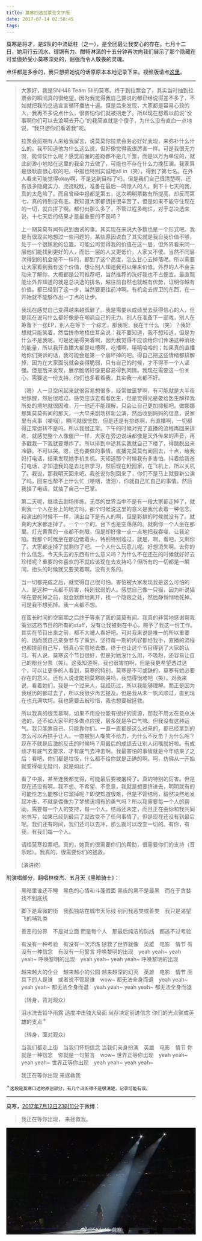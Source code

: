 ```yaml
---
title: 莫寒四选拉票会文字版
date: 2017-07-14 02:58:45
tags:
---
```


莫寒是将才，是S队的中流砥柱（之一），是全团最让我安心的存在。七月十二日，她用行云流水、铿锵有力、酣畅淋漓的十五分钟再次向我们展示了那个隐藏在可爱傲娇受小莫寒深处的，倔强而令人敬畏的灵魂。

点评都是多余的，我只想把她说的话原原本本地记录下来。视频版请点[这里](https://youtu.be/qkScOEaJQr0?t=2h38m7s)。

---

> 大家好，我是SNH48 Team SⅡ的莫寒。终于到拉票会了，其实当时抽到拉票会的瞬间真的很绝望，因为我觉得我自己要说的都已经说得差不多了，不如就把我的总选宣言循环播放十遍。但是后来发现，大家都是容易心软的人，我再不多说点什么，很害怕你们就被拐走了。所以现在想着以前说“没事啊你们可以去浪啊去开心”的我简直就是个傻子，为什么没有直白一点地说，“我只想你们看着我”呢。
>
> 拉票会前期有人来给我留言，说莫莫你拉票会务必好好表现，来弥补什么什么的。我不知道他为什么这么说，但好像觉得我很厉害一样。可是我很无力呀，能仰仗什么呢？感觉前面的差距都不是几千票，而是以万为单位的，就此刻渺小地站在这里的我全力去做了，可能也不存在什么力挽狂澜。我家算是很耿直很心软的吧，中报也特别实诚地all in（笑），得到了第七名。在外人看来可能觉得okay啊，不是达到目标了吗，但是我们自己很清楚啊，还有很多隐藏实力、虎视眈眈，准备在最后一鸣惊人的人。剩下十七天的我，真的太危险了。而且曾经中报都是第五，这次明明票数有所提高，却反而第七，真的特别没有底。我知道大家都很拼很辛苦了，但是如果不能守住现在的一切，就白拼了啊。都付出那么多了，不管过程多绚烂，对于总决选来说，十七天后的结果才是最重要的不是吗？
>
> 上一期莫莫有闻有说到面试的事。其实现在来说大多数也是一个形式吧。我是有很现实地想过一些问题的，某些原因说白了其实就是我自我价值不够，处于一个很尴尬的位置。可能公司觉得我的价值在这一层，但外界看来同一层他们能找到更好的人，而低一层的人又更低价，人家又不傻。当然不同层次得到的机会是不一样的，都到了这个高度，怎么甘心去掉落呢。所以需要让大家看到我有这个价值，想让别人知道我可以带来价值。外界的人不会主动来了解你，大概都是公司推荐吧，当然推荐的洗好我也不占便宜。最直观能让外界知道的就是总决选的排名，越往前自然也就越有优势，证明你越有价值。都已经到了这一步，当然要更往前冲啊。有机会去捍卫的东西，在一开始就不能够作出一丁点的让步。
>
> 我现在感觉自己变得越来越孤僻了。我是需要从成绩里去获得信心的人，但是现在说句什么都好像是在嘲讽自己的无力。别人在准备下一部戏，别人在筹备下一张EP，别人在等下一个综艺，那我呢，我在干什么（笑）？我好想就只能笑着，然后拼命地捂住耳朵说：我不要知道，我不想知道，但是为什么不是我呢。可是还是得笑着啊，因为我觉得不应该给你们传递这种消极的能量，所以我开直播大都是吐槽啊，吃播啊，嘻嘻哈哈的；如果真的直播给你们哭诉的话，我可能会是第一个崩坏掉的吧。得自己把这些情绪都排解掉，因为在大家面前就会变得脆弱，只有自己的时候，才不得不一个人坚强。但是后来发现，展示脆弱好像更容易得到同情。我现在需要这一份关心，需要这一份支持。你们也多看看我，其实我一点都不好。
>
> （嗯）人一旦空闲起来就很容易想很多，经常做噩梦啊，有可能就是大半夜地惊醒，然后很难过。感觉应该去看看医生，但是觉得光是要给医生解释我所处的境地就很困难，万一他还不能理解，只会让自己更加抑郁吧。做娜娜那集莫莫有闻的那天，一大早来剧场排新公演，然后收到妈妈的信息，说家里有点事（哽咽）。瞬间就很恍惚，但是还是有排练啊，有直播啊，一切都得正常运转不是吗。所以我很正常。下午的时候对完了直播的流程再回来排练，就感觉整个人像僵尸一样，大家在旁边说话都像是天外传来的声音，再多戳我一下我就要爆炸了。所以排到中途其实我就自己下楼了，得跳脱出来冷静。不可以哭。嗯，还有要做的事情。直播完莫莫有闻回去，十点，给我妈打电话，结果发现她手机关机。天知道那个时候我有多害怕。抖着给我爸打电话，才知道我妈是去北京学习，然后现在赶回家，在飞机上，所以关机了。我说，那我明天回来吧。我爸说你别回来了，你们不是马上就要新公演了吗，回来也帮不上什么忙（哽咽，流泪），你就自己忙自己的事情。然后我挂了电话，就抽了自己一巴掌。
>
> 第二天呢，继续去剧场排练。无尽的世界当中不是有一段大家都走掉了，就剩我一个人在台上的地方吗。那个时候说这里的意义是我代表着一种信念。和演出的时候不一样，演出台下是有人的啊，但是彩排的时候就没有了。就真的大家都走掉了。一个一个的。台下也是空荡荡的。就剩你一个人坐在那里。灯光黄黄的一点都不刺眼，但是却好像一点一点地把我吞噬，让我沦陷。我那个时候坐在那边低着头，特别特别难过，就是，啊，看吧，又剩你了。大家都走掉了就剩你了吧。一个人什么玩意儿呢。好想消失啊。去你的什么信念。今天失去的东西有什么意义吗？为什么不在还在的时候就好好去珍惜呢？重要的你喜欢的不就应该现在去支持吗？但所有的一切都是一瞬间，抬头的时候就又要笑着啊。没有关系的。
>
> 当一切都完成之后，就觉得自己很可怕。害怕被大家发现我是这么可怕的人，是这种一点都不厉害，特别软弱的人。感觉自己像一只猫，因为听说猫咪在要死掉之前，就会默默地离开，找一个隐蔽之处，然后静悄悄地死掉。可是我不想死掉。我一点都不想。
>
> 在蛮长时间的空窗期之后终于等来了我的莫莫有闻。我真的非常地感谢帮我策划这档节目的所有的staff，没有让我被剩在中心，赐予了我这一份工作。其实在节目出来之前，都不大被人看好吧。可对我来说是唯一的所以重要的，因而我自己亲身参与了策划，坚持每一期的内容都经我手，直播的流程也都提前自己写，很真心实意地去做，终于也让这个节目得到了大家的认可。有人说，莫寒这个节目很好，但是对她没什么用，不吸粉，还容易让自己的粉丝分票（笑）。这我知道啊，我也很害怕啊，但是我更希望透过这个，可以让更多的人看到，莫寒的特别，莫寒是不可或缺的，莫寒有她必要存在的意义。还有人说谁能把莫寒聊哭吗，我觉得很难吧（笑）。对我来说，看着她们，我是一个过来人，我经历过，所以我能够理解。而正是因为我经历的都过去了，所以我很少再去提及。但是我从未一帆风顺过，直到现在也充满坎坷。我也需要去被珍惜，我也想要被拯救。
>
> 所以我真的很羡慕啊，如果不用投也能有很好的资源，那我不用太在意总决选的，还不如大家平时多做点应援，最多就是争口气嘛。但我没有这种运气。我只能靠自己、只能靠你们。一直一直都是这么过来的，都已经拿到的怎么可以再拱手让人。一直被别人嘲笑不给力，为什么不反击？为什么呢？现在不就是应激的反击的时候吗？用最后的成绩去让别人闭嘴就好啦。有成绩才有底气去要求、才有底气去冲击啊。我最害怕的事情就是今年结束了之后：看吧，你们都是垃圾，什么都不给你就是正确的啊。呵，仿佛从一开始就变得毫无疑问，就是如此了。
>
> 看了中报，甚至连我都觉得，可能最后要被屠榜了。真的特别的厉害。但是现在还没有啊。我不想、不希望、不愿意，我就是想要挤进去，明明就有的可能性怎么能够让它溜掉呢？即使知道很难，但是不管结局，毅然决然地发起冲击，不就是偶像为了梦想该拥有的勇气吗？所以我需要每一个人的帮助，需要每一个人的支持，每一个人。结局还未定，而且正在由你和我共同地书写，如果已经到最后了就改变不了任何事情了。但是现在还没有到最后呢。我们还有时间，我们还可以去冲，那么就可以改变一切的。有你，有我，有我们每一个人。
>
> 请给莫寒投票吧。真的，她真的很需要你们的帮助，很需要你们的支持（音乐起）。我真的，很需要你们的拯救。
>
> (演讲终)

附演唱部分，翻唱林俊杰、五月天《黑暗骑士》：

> 黑暗里谁还不睡　黑色的心情和斗篷假面
> 黑夜的黑不是最黑　而在于贪婪找不到底线
>
> 脚下是卑微的街　我孤独站在城市天际线
> 别问我恶类或善类　我只是渴望飞的哺乳类
>
> 善恶的分界　不是对立面
> 而是每个人　那最后纯洁的防线　都逃不过考验
>
> 有没有一种考验　有没有一次淬炼
> 拯救了世界就像　英雄　电影　情节
> 有没有一种信念　有没有一句誓言
> 呼唤黎明的出现　yeah yeah~ yeah yeah~
> 呼唤黎明的出现　yeah yeah~ yeah yeah~
> 呼唤黎明的出现
>
> 越来越大的企业　越来越小的公园
> 越来越深的幻灭　英雄　电影　情节
> 面具下的人是谁　或者说不管是谁　wow~
> 都无法全身而退　yeah yeah~ yeah yeah~
> 都无法全身而退　yeah yeah~ yeah yeah~
> 都无法全身而退
>
> （转身，背对观众）
>
> 泪水洗去铅华雨露
> 适度冲击独大局面
> 尚存决定前进信念
> 你们的光点聚成英雄的支点<sup>＊</sup>
>
> （转身，面对观众）
>
> 当我们都走上街　当我们怀抱信念
> 当我们亲身扮演　英雄　电影　情节
> 你就是一种信念　你就是一句誓言　wow~
> 世界正等你出现　yeah yeah~ yeah yeah~
> 世界正等你出现　yeah yeah~ yeah yeah~
>
> 我正在等你出现
> 来拯救我

<small><sup>＊</sup>这段是莫寒口述的原创部分，有几个词听得不是很清楚，记录可能有误。</small>

---

莫寒，[2017年7月12日23时11分](http://weibo.com/3053424305/Fc5TGk8xC)于微博：

> 我正在等你出现，
> 来拯救我。

![](/img/20170712-莫寒微博.jpg)
